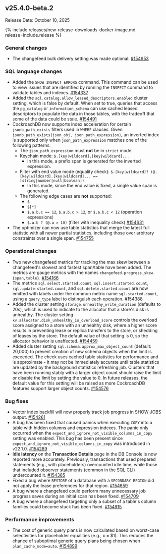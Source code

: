 ## v25.4.0-beta.2

Release Date: October 10, 2025

{% include releases/new-release-downloads-docker-image.md release=include.release %}

<h3 id="v25-4-0-beta-2-general-changes">General changes</h3>

- The changefeed bulk
  delivery setting was made optional. [#154953][#154953]

<h3 id="v25-4-0-beta-2-sql-language-changes">SQL language changes</h3>

- Added the `SHOW INSPECT ERRORS` command. This command can be used to view issues that are identified by running the `INSPECT` command to validate tables and indexes. [#154337][#154337]
- Added the `sql.catalog.allow_leased_descriptors.enabled` cluster setting, which is false by default. When set to true, queries that access the `pg_catalog` or `information_schema` can use cached leased descriptors to populate the data in those tables, with the tradeoff that some of the data could be stale. [#154491][#154491]
- CockroachDB now supports index acceleration for certain `jsonb_path_exists` filters used in `WHERE` clauses. Given `jsonb_path_exists(json_obj, json_path_expression)`, an inverted index is supported only when `json_path_expression` matches one of the following patterns:
  - The `json_path_expression` must **not** be in `strict` mode.
  - Keychain mode: `$.[key|wildcard].[key|wildcard]...`
    - In this mode, a prefix span is generated for the inverted expression.
  - Filter with end value mode (equality check): `$.[key|wildcard]? (@.[key|wildcard].[key|wildcard]... == [string|number|null|boolean])`
    - In this mode, since the end value is fixed, a single value span is generated.
  - The following edge cases are **not** supported:
      - `$`
      - `$[*]`
      - `$.a.b.c == 12`, `$.a.b.c > 12`, or `$.a.b.c < 12` (operation expressions)
      - `$.a.b ? (@.a > 10)` (filter with inequality check)
  [#154631][#154631]
- The optimizer can now use table statistics that merge the latest full statistic with all newer partial statistics, including those over arbitrary constraints over a single span. [#154755][#154755]

<h3 id="v25-4-0-beta-2-operational-changes">Operational changes</h3>

- Two new changefeed metrics for tracking the max skew between a changefeed's slowest and fastest span/table have been added. The metrics are gauge metrics with the names `changefeed.progress_skew.{span,table}`. [#154166][#154166]
- The metrics `sql.select.started.count`, `sql.insert.started.count`, `sql.update.started.count`, and `sql.delete.started.count` are now emitted with labels under the common metric name `sql.started.count`, using a `query_type` label to distinguish each operation. [#154388][#154388]
- Added the cluster setting `storage.unhealthy_write_duration` (defaults to 20s), which is used to indicate to the allocator that a store's disk is unhealthy. The cluster setting `kv.allocator.disk_unhealthy_io_overload_score` controls the overload score assigned to a store with an unhealthy disk, where a higher score results in preventing lease or replica transfers to the store, or shedding of leases by the store. The default value of that setting is 0, so the allocator behavior is unaffected. [#154459][#154459]
- Added cluster setting `sql.schema.approx_max_object_count` (default: 20,000) to prevent creation of new schema objects when the limit is exceeded. The check uses cached table statistics for performance and is approximate - it may not be immediately accurate until table statistics are updated by the background statistics refreshing job. Clusters that have been running stably with a larger object count should raise the limit or disable the limit by setting the value to 0. In future releases, the default value for this setting will be raised as more CockroachDB features support larger object counts. [#154576][#154576]

<h3 id="v25-4-0-beta-2-bug-fixes">Bug fixes</h3>

- Vector index backfill will now properly track job progress in SHOW JOBS output. [#154261][#154261]
- A bug has been fixed that caused panics when executing `COPY` into a table with hidden columns and expression indexes. The panic only occurred when the `expect_and_ignore_not_visible_columns_in_copy` setting was enabled. This bug has been present since `expect_and_ignore_not_visible_columns_in_copy` was introduced in v22.1.0. [#154289][#154289]
- **Idle latency** on the **Transaction Details** page in the DB Console is now reported more accurately. Previously, transactions that used prepared statements (e.g., with placeholders) overcounted idle time, while those that included observer statements (common in the SQL CLI) undercounted it. [#154385][#154385]
- Fixed a bug where `RESTORE` of a database with a `SECONDARY REGION` did not apply the lease preferences for that region. [#154659][#154659]
- A bug where a changefeed could perform many unnecessary job progress saves during an initial scan has been fixed. [#154709][#154709]
- A bug where a changefeed targeting only a subset of a table's column families could become stuck has been fixed. [#154915][#154915]

<h3 id="v25-4-0-beta-2-performance-improvements">Performance improvements</h3>

- The cost of generic query plans is now calculated based on worst-case selectivities for placeholder equalities (e.g., x = $1). This reduces the chance of suboptimal generic query plans being chosen when `plan_cache_mode=auto`. [#154899][#154899]

[#154337]: https://github.com/cockroachdb/cockroach/pull/154337
[#154491]: https://github.com/cockroachdb/cockroach/pull/154491
[#154388]: https://github.com/cockroachdb/cockroach/pull/154388
[#154459]: https://github.com/cockroachdb/cockroach/pull/154459
[#154385]: https://github.com/cockroachdb/cockroach/pull/154385
[#154755]: https://github.com/cockroachdb/cockroach/pull/154755
[#154576]: https://github.com/cockroachdb/cockroach/pull/154576
[#154915]: https://github.com/cockroachdb/cockroach/pull/154915
[#154631]: https://github.com/cockroachdb/cockroach/pull/154631
[#154261]: https://github.com/cockroachdb/cockroach/pull/154261
[#154659]: https://github.com/cockroachdb/cockroach/pull/154659
[#154953]: https://github.com/cockroachdb/cockroach/pull/154953
[#154166]: https://github.com/cockroachdb/cockroach/pull/154166
[#154289]: https://github.com/cockroachdb/cockroach/pull/154289
[#154709]: https://github.com/cockroachdb/cockroach/pull/154709
[#154899]: https://github.com/cockroachdb/cockroach/pull/154899
